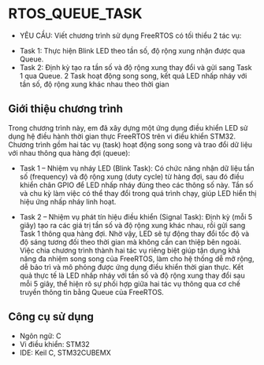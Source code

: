 # RTOS_QUEUE_TASK
+ YÊU CẦU:
Viết chương trình sử dụng FreeRTOS có tối thiểu 2 tác vụ:
- Task 1: Thực hiện Blink LED theo tần số, độ rộng xung nhận được qua Queue.
- Task 2: Định kỳ tạo ra tần số và độ rộng xung thay đổi và gửi sang Task 1 qua Queue.
2 Task hoạt động song song, kết quả LED nhấp nháy với tần số, độ rộng xung khác nhau theo thời gian

## Giới thiệu chương trình

Trong chương trình này, em đã xây dựng một ứng dụng điều khiển LED sử dụng hệ điều hành thời gian thực FreeRTOS trên vi điều khiển STM32. Chương trình gồm hai tác vụ (task) hoạt động song song và trao đổi dữ liệu với nhau thông qua hàng đợi (queue):

- Task 1 – Nhiệm vụ nháy LED (Blink Task):
Có chức năng nhận dữ liệu tần số (frequency) và độ rộng xung (duty cycle) từ hàng đợi, sau đó điều khiển chân GPIO để LED nhấp nháy đúng theo các thông số này. Tần số và chu kỳ làm việc có thể thay đổi trong quá trình chạy, giúp LED hiển thị hiệu ứng nhấp nháy linh hoạt.

- Task 2 – Nhiệm vụ phát tín hiệu điều khiển (Signal Task):
Định kỳ (mỗi 5 giây) tạo ra các giá trị tần số và độ rộng xung khác nhau, rồi gửi sang Task 1 thông qua hàng đợi. Nhờ vậy, LED sẽ tự động thay đổi tốc độ và độ sáng tương đối theo thời gian mà không cần can thiệp bên ngoài.
Việc chia chương trình thành hai tác vụ riêng biệt giúp tận dụng khả năng đa nhiệm song song của FreeRTOS, làm cho hệ thống dễ mở rộng, dễ bảo trì và mô phỏng được ứng dụng điều khiển thời gian thực. Kết quả thực tế là LED nhấp nháy với tần số và độ rộng xung thay đổi sau mỗi 5 giây, thể hiện rõ sự phối hợp giữa hai tác vụ thông qua cơ chế truyền thông tin bằng Queue của FreeRTOS.
## Công cụ sử dụng
- Ngôn ngữ: C
- Vi điều khiển: STM32 
- IDE: Keil C, STM32CUBEMX
